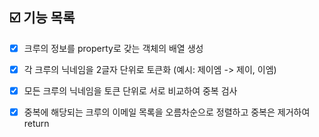 ## ☑️ 기능 목록

- [x] 크루의 정보를 property로 갖는 객체의 배열 생성

- [x] 각 크루의 닉네임을 2글자 단위로 토큰화 (예시: 제이엠 -> 제이, 이엠)

- [x] 모든 크루의 닉네임을 토큰 단위로 서로 비교하여 중복 검사

- [x] 중복에 해당되는 크루의 이메일 목록을 오름차순으로 정렬하고 중복은 제거하여 return
